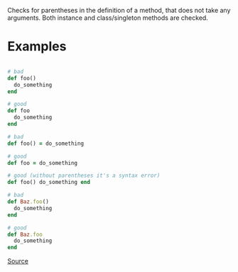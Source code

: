 
Checks for parentheses in the definition of a method,
that does not take any arguments. Both instance and
class/singleton methods are checked.

# Examples

```ruby

# bad
def foo()
  do_something
end

# good
def foo
  do_something
end

# bad
def foo() = do_something

# good
def foo = do_something

# good (without parentheses it's a syntax error)
def foo() do_something end

# bad
def Baz.foo()
  do_something
end

# good
def Baz.foo
  do_something
end
```

[Source](http://www.rubydoc.info/gems/rubocop/RuboCop/Cop/Style/DefWithParentheses)